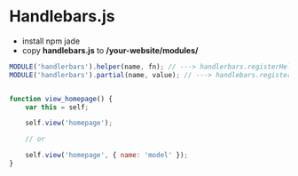# Handlebars.js

- install npm jade
- copy **handlebars.js** to __/your-website/modules/__

```javascript
MODULE('handlerbars').helper(name, fn); // ---> handlerbars.registerHelper()
MODULE('handlerbars').partial(name, value); // ---> handlebars.registerPartial()
```

```javascript

function view_homepage() {
	var this = self;

	self.view('homepage');

	// or

	self.view('homepage', { name: 'model' });
}

```